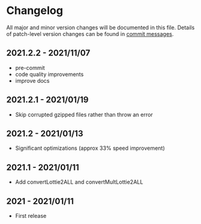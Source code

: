 # Changelog
All major and minor version changes will be documented in this file. Details of
patch-level version changes can be found in [commit messages](../../commits/master).

## 2021.2.2 - 2021/11/07

- pre-commit
- code quality improvements
- improve docs

## 2021.2.1 - 2021/01/19

- Skip corrupted gzipped files rather than throw an error

## 2021.2 - 2021/01/13

- Significant optimizations (approx 33% speed improvement)

## 2021.1 - 2021/01/11

- Add convertLottie2ALL and convertMultLottie2ALL

## 2021 - 2021/01/11

- First release
